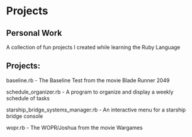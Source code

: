 # Projects

## Personal Work

A collection of fun projects I created while learning the Ruby Language

## Projects:

baseline.rb                        - The Baseline Test from the movie Blade Runner 2049

schedule_organizer.rb              - A program to organize and display a weekly schedule of tasks

starship_bridge_systems_manager.rb - An interactive menu for a starship bridge console

wopr.rb                            - The WOPR/Joshua from the movie Wargames
